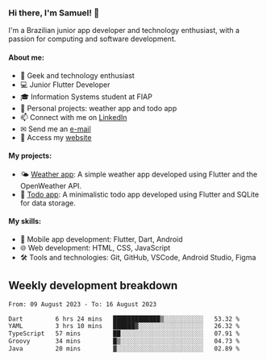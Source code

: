 ### Hi there, I'm Samuel! 👋

I'm a Brazilian junior app developer and technology enthusiast, with a passion for computing and software development.

#### About me:

- 🌟 Geek and technology enthusiast
- 💻 Junior Flutter Developer
- 🎓 Information Systems student at FIAP
- 🔭 Personal projects: weather app and todo app
- 📫 Connect with me on [LinkedIn](https://www.linkedin.com/in/samuel-s-marques/)
- ✉ Send me an [e-mail](mailto:samuel.s.marques@protonmail.com)
- 🔗 Access my [website](https://samuel-marques.me/)

#### My projects:

- 🌤️ [Weather app](https://github.com/samuel-s-marques/weather-app): A simple weather app developed using Flutter and the OpenWeather API.
- 📝 [Todo app](https://github.com/samuel-s-marques/todo-app): A minimalistic todo app developed using Flutter and SQLite for data storage.

#### My skills:

- 📱 Mobile app development: Flutter, Dart, Android
- 🌐 Web development: HTML, CSS, JavaScript
- 🛠️ Tools and technologies: Git, GitHub, VSCode, Android Studio, Figma

## Weekly development breakdown
<!--START_SECTION:waka-->

```txt
From: 09 August 2023 - To: 16 August 2023

Dart         6 hrs 24 mins   █████████████▒░░░░░░░░░░░   53.32 %
YAML         3 hrs 10 mins   ██████▓░░░░░░░░░░░░░░░░░░   26.32 %
TypeScript   57 mins         ██░░░░░░░░░░░░░░░░░░░░░░░   07.91 %
Groovy       34 mins         █▒░░░░░░░░░░░░░░░░░░░░░░░   04.73 %
Java         20 mins         ▓░░░░░░░░░░░░░░░░░░░░░░░░   02.89 %
```

<!--END_SECTION:waka-->
